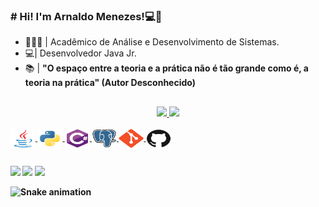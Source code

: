 ### # Hi! I'm Arnaldo Menezes!💻🚀   

- 👨🏽‍🎓 | Acadêmico de Análise e Desenvolvimento de Sistemas.
- 💻| Desenvolvedor Java Jr. 
- 📚 | <b>"O espaço entre a teoria e a prática não é tão grande como é, a teoria na prática"<b> (Autor Desconhecido)  

##
  
<div align="center">
  <a href="https://github.com/devops-arnaldomenezes">
  <img height="180em" src="https://github-readme-stats.vercel.app/api?username=devops-arnaldomenezes&show_icons=true&theme=dracula&include_all_commits=true&count_private=true"/>
  <img height="180em" src="https://github-readme-stats.vercel.app/api/top-langs/?username=devops-arnaldomenezes&layout=compact&langs_count=7&theme=dracula"/>
</div>
<div style="display: inline_block"><br>
  <img align="center" alt="Arnaldo-Java" height="30" width="40" src="https://github.com/devicons/devicon/blob/master/icons/java/java-original.svg">
  <img align="center" alt="Arnaldo-Python" height="30" width="40" src="https://raw.githubusercontent.com/devicons/devicon/master/icons/python/python-original.svg">
  <img align="center" alt="Arnaldo-Csharp" height="30" width="40" src="https://raw.githubusercontent.com/devicons/devicon/master/icons/csharp/csharp-original.svg">
  <img align="center" alt="Arnaldo-Postgre" height="30" width="40" src="https://github.com/devicons/devicon/blob/master/icons/postgresql/postgresql-original.svg">
  <img align="center" alt="Arnaldo-Git" height="30" width="40" src="https://github.com/devicons/devicon/blob/master/icons/git/git-original.svg">
  <img align="center" alt="Arnaldo-GitHub" height="30" width="40" src="https://github.com/devicons/devicon/blob/master/icons/github/github-original.svg">
  </div>
  
##
 
<div>
   <a href="https://wa.me/5511976747656" alt="WhatsApp" target="_blank"><img src="https://img.shields.io/badge/WhatsApp-25D366?style=for-the-badge&logo=whatsapp&logoColor=white=https://wa.me/5511976747656"/></a>
  <a href = "mailto:devops.arnaldomenezes@outlook.com"><img src="https://img.shields.io/badge/Microsoft_Outlook-0078D4?style=for-the-badge&logo=microsoft-outlook&logoColor=white" target="_blank"></a>
  <a href="https://www.linkedin.com/in/arnaldomenezes/" target="_blank"><img src="https://img.shields.io/badge/-LinkedIn-%230077B5?style=for-the-badge&logo=linkedin&logoColor=white" target="_blank"></a>
 
  ![Snake animation](https://github.com/devops-arnaldomenezes/devops-arnaldomenezes/blob/output/github-contribution-grid-snake.svg)
 
</div>
